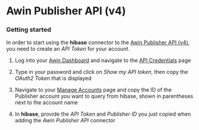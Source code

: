 # Awin Publisher API (v4)

### Getting started

In order to start using the **hibase** connector to the [Awin Publisher API (v4)](http://wiki.awin.com/index.php/Publisher_API), you need to create an *API Token* for your account.

1. Log into your [Awin Dashboard](https://ui.awin.com/awin-api) and navigate to the [API Credentials](https://ui.awin.com/awin-api) page

2. Type in your password and click on *Show my API token*, then copy the *OAuth2 Token* that is displayed

3. Navigate to your [Manage Accounts](https://ui.awin.com/user/settings/accounts) page and copy the ID of the Publisher account you want to query from hibase, shown in parentheses next to the account name

4. In **hibase**, provide the *API Token* and *Publisher ID* you just copied when adding the *Awin Publisher API* connector
